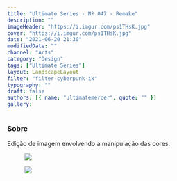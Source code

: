 ```yaml
---
title: "Ultimate Series - Nº 047 - Remake"
description: ""
imageHeader: "https://i.imgur.com/ps1THsK.jpg"
cover: "https://i.imgur.com/ps1THsK.jpg"
date: "2021-06-20 21:30"
modifiedDate: ""
channel: "Arts"
category: "Design"
tags: ["Ultimate Series"]
layout: LandscapeLayout
filter: "filter-cyberpunk-ix"
typography: ""
draft: false
authors: [{ name: "ultimatemercer", quote: "" }]
gallery:
---
```


### Sobre

Edição de imagem envolvendo a manipulação das cores.

<figure>
<img src="https://i.imgur.com/ps1THsK.jpg" className="max-w-none mx-auto block"/>
</figure>

<figure>
<img src="https://i.imgur.com/kZ0nZNr.jpg" className="max-w-none mx-auto block"/>
</figure>
